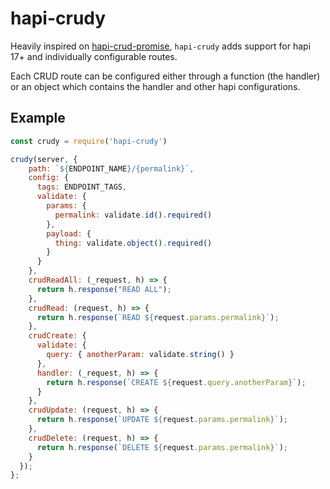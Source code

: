 # hapi-crudy

Heavily inspired on [hapi-crud-promise](https://github.com/gangstead/hapi-crud-promise), `hapi-crudy` adds support for hapi 17+ and individually configurable routes.

Each CRUD route can be configured either through a function (the handler) or an object which contains the handler and other hapi configurations.

## Example

```javascript
const crudy = require('hapi-crudy')

crudy(server, {
    path: `${ENDPOINT_NAME}/{permalink}`,
    config: {
      tags: ENDPOINT_TAGS,
      validate: {
        params: {
          permalink: validate.id().required()
        },
        payload: {
          thing: validate.object().required()
        }
      }
    },
    crudReadAll: (_request, h) => {
      return h.response("READ ALL");
    },
    crudRead: (request, h) => {
      return h.response(`READ ${request.params.permalink}`);
    },
    crudCreate: {
      validate: {
        query: { anotherParam: validate.string() }
      },
      handler: (_request, h) => {
        return h.response(`CREATE ${request.query.anotherParam}`);
      }
    },
    crudUpdate: (request, h) => {
      return h.response(`UPDATE ${request.params.permalink}`);
    },
    crudDelete: (request, h) => {
      return h.response(`DELETE ${request.params.permalink}`);
    }
  });
};
```

